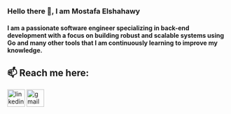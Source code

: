 ### Hello there 👋, I am Mostafa Elshahawy
#### I am a passionate software engineer specializing in back-end development with a focus on building robust and scalable systems using Go and many other tools that I am continuously learning to improve my knowledge.

## 📫 Reach me here: 
[<img src='https://cdn.jsdelivr.net/npm/simple-icons@3.0.1/icons/linkedin.svg' alt='linkedin' height='40'>](https://www.linkedin.com/in/https://www.linkedin.com/in/mostafa-elshahawy-//)  [<img src='https://cdn.jsdelivr.net/npm/simple-icons@3.0.1/icons/gmail.svg' alt='gmail' height='40'>](mostafaelshahawy67@gmail.com)  










<!---
Mostafa-Elshahawy/Mostafa-Elshahawy is a ✨ special ✨ repository because its `README.md` (this file) appears on your GitHub profile.
You can click the Preview link to take a look at your changes.
--->

